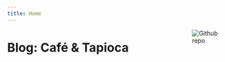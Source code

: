 ```yaml
---
title: Home
---
```

<img src="/cafe_tapioca.png" style="max-width:15%;min-width:40px;float:right;" alt="Github repo" />

# Blog: Café & Tapioca 
